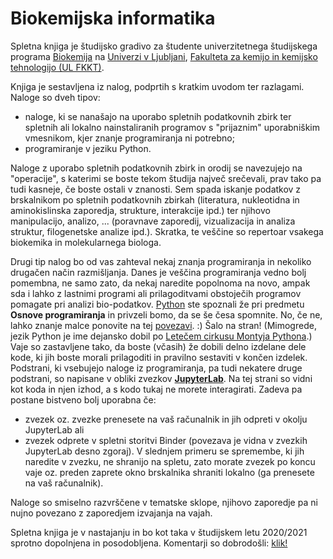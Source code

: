 Biokemijska informatika
=======================

Spletna knjiga je študijsko gradivo za študente univerzitetnega študijskega programa [Biokemija](https://www.fkkt.uni-lj.si/sl/studij/bolonjski-studijski-programi-1-stopnje/univerzitetni-studijski-program-biokemija-20202021/) na [Univerzi v Ljubljani](http://www.uni-lj.si), [Fakulteta za kemijo in kemijsko tehnologijo (UL FKKT)](http://www.fkkt.uni-lj.si).

Knjiga je sestavljena iz nalog, podprtih s kratkim uvodom ter razlagami. Naloge so dveh tipov:
* naloge, ki se nanašajo na uporabo spletnih podatkovnih zbirk ter spletnih ali lokalno nainstaliranih programov s "prijaznim" uporabniškim vmesnikom, kjer znanje programiranja ni potrebno; 
* programiranje v jeziku Python.

Naloge z uporabo spletnih podatkovnih zbirk in orodij se navezujejo na "operacije", s katerimi se boste tekom študija največ srečevali, prav tako pa tudi kasneje, če boste ostali v znanosti. Sem spada iskanje podatkov z brskalnikom po spletnih podatkovnih zbirkah (literatura, nukleotidna in aminokislinska zaporedja, strukture, interakcije ipd.) ter njihovo manipulacijo, analizo, ... (poravnave zaporedij, vizualizacija in analiza struktur, filogenetske analize ipd.). Skratka, te veščine so repertoar vsakega biokemika in molekularnega biologa.

Drugi tip nalog bo od vas zahteval nekaj znanja programiranja in nekoliko drugačen način razmišljanja. Danes je veščina programiranja vedno bolj pomembna, ne samo zato, da nekaj naredite popolnoma na novo, ampak sda i lahko z lastnimi programi ali prilagoditvami obstoječih programov pomagate pri analizi bio-podatkov. [Python](https://www.python.org) ste spoznali že pri predmetu **Osnove programiranja** in privzeli bomo, da se še česa spomnite. No, če ne, lahko znanje malce ponovite na tej [povezavi](https://www.youtube.com/watch?v=T7UqhDs8zj4&t=18s). :) Šalo na stran! (Mimogrede, jezik Python je ime dejansko dobil po [Letečem cirkusu Montyja Pythona](https://sl.wikipedia.org/wiki/Monty_Python).) Vaje so zastavljene tako, da boste (včasih) že dobili delno izdelane dele kode, ki jih boste morali prilagoditi in pravilno sestaviti v končen izdelek. Podstrani, ki vsebujejo naloge iz programiranja, pa tudi nekatere druge podstrani, so napisane v obliki zvezkov [**JupyterLab**](priloge/jupyterlab.ipynb). Na tej strani so vidni kot koda in njen izhod, a s kodo tukaj ne morete interagirati. Zadeva pa postane bistveno bolj uporabna če:
* zvezek oz. zvezke prenesete na vaš računalnik in jih odpreti v okolju JupyterLab ali
* zvezek odprete v spletni storitvi Binder (povezava je vidna v zvezkih JupyterLab desno zgoraj). V slednjem primeru se spremembe, ki jih naredite v zvezku, ne shranijo na spletu, zato morate zvezek po koncu vaje oz. preden zaprete okno brskalnika shraniti lokalno (ga prenesete na vaš računalnik).

Naloge so smiselno razvrščene v tematske sklope, njihovo zaporedje pa ni nujno povezano z zaporedjem izvajanja na vajah.

Spletna knjiga je v nastajanju in bo kot taka v študijskem letu 2020/2021 sprotno dopolnjena in posodobljena. Komentarji so dobrodošli: [klik!](mailto:miha.pavsic@fkkt.uni-lj.si)